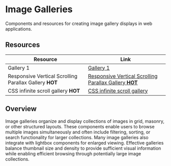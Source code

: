 # Image Galleries

Components and resources for creating image gallery displays in web applications.

## Resources

| Resource | Link |
|---|---|
| Gallery 1 | [Gallery 1](https://codepen.io/andata/pen/pEyAGj) |
| Responsive Vertical Scrolling Parallax Gallery **HOT** | [Responsive Vertical Scrolling Parallax Gallery **HOT**](https://codepen.io/noirsociety/pen/NWJvgZg) |
| CSS infinite scroll gallery **HOT** | [CSS infinite scroll gallery](https://codepen.io/thebabydino/pen/XJrYqGb) |

## Overview

Image galleries organize and display collections of images in grid, masonry, or other structured layouts. These components enable users to browse multiple images simultaneously and often include filtering, sorting, or search functionality for larger collections. Many image galleries also integrate with lightbox components for enlarged viewing. Effective galleries balance thumbnail size and density to provide sufficient visual information while enabling efficient browsing through potentially large image collections. 